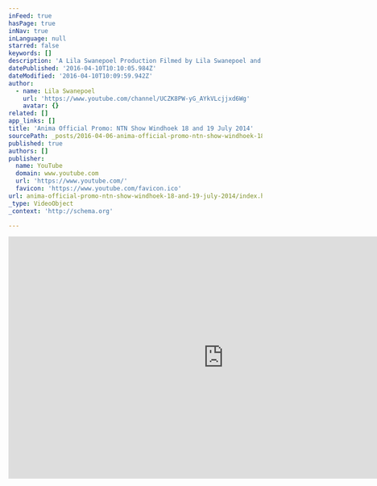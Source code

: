 ```yaml
---
inFeed: true
hasPage: true
inNav: true
inLanguage: null
starred: false
keywords: []
description: 'A Lila Swanepoel Production Filmed by Lila Swanepoel and Haiko Boldt Edited by Lila Swanepoel 2014 (c) *Copyright Lila Swanepoel Special Thanks DB Audio Namibia'
datePublished: '2016-04-10T10:10:05.984Z'
dateModified: '2016-04-10T10:09:59.942Z'
author:
  - name: Lila Swanepoel
    url: 'https://www.youtube.com/channel/UCZK8PW-yG_AYkVLcjjxd6Wg'
    avatar: {}
related: []
app_links: []
title: 'Anima Official Promo: NTN Show Windhoek 18 and 19 July 2014'
sourcePath: _posts/2016-04-06-anima-official-promo-ntn-show-windhoek-18-and-19-july-2014.md
published: true
authors: []
publisher:
  name: YouTube
  domain: www.youtube.com
  url: 'https://www.youtube.com/'
  favicon: 'https://www.youtube.com/favicon.ico'
url: anima-official-promo-ntn-show-windhoek-18-and-19-july-2014/index.html
_type: VideoObject
_context: 'http://schema.org'

---
```

<iframe src="https://cdn.embedly.com/widgets/media.html?src=https%3A%2F%2Fwww.youtube.com%2Fembed%2F40hVBg-2UZg%3Ffeature%3Doembed&amp;url=https%3A%2F%2Fwww.youtube.com%2Fwatch%3Fv%3D40hVBg-2UZg&amp;image=https%3A%2F%2Fi.ytimg.com%2Fvi%2F40hVBg-2UZg%2Fhqdefault.jpg&amp;key=b7d04c9b404c499eba89ee7072e1c4f7&amp;type=text%2Fhtml&amp;schema=youtube" width="854" height="480" scrolling="no" frameborder="0" allowfullscreen="allowfullscreen" style=""></iframe>